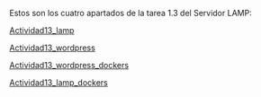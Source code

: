 Estos son los cuatro apartados de la tarea 1.3 del Servidor LAMP:

[Actividad13_lamp](Actividad_1.3/Actividad13_lamp/readme.md)

[Actividad13_wordpress](Actividad_1.3/Actividad13_wordpress/readme.md)

[Actividad13_wordpress_dockers](Actividad_1.3/Actividad13_wordpress_dockers/readme.md)

[Actividad13_lamp_dockers](Actividad_1.3/Actividad13_lamp_dockers/readme.md)
